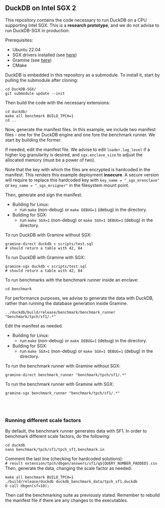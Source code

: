 ## DuckDB on Intel SGX 2

This repository contains the code necessary to run DuckDB on a CPU supporting Intel SGX. This is a **research prototype**, and we do not advise to run DuckDB-SGX in production. 

Prerequisites:

* Ubuntu 22.04
* SGX drivers installed (see [here](https://github.com/intel/linux-sgx))
* Gramine (see [here](https://gramine.readthedocs.io/en/latest/installation.html))
* CMake

DuckDB is embedded in this repository as a submodule. To install it, start by pulling the submodule after cloning:

```shell
cd DuckDB-SGX/
git submodule update --init
```

Then build the code with the necessary extensions:

```shell
cd duckdb/
make all benchmark BUILD_TPCH=1
cd ..
```

Now, generate the manifest files. In this example, we include two manifest files - one for the DuckDB engine and one fore the benchmark runner. We start by building the former.

If needed, edit the manifest file. We advise to edit `loader.log_level` if a higher log granularity is desired, and `sgx.enclave_size` to adjust the allocated memory (must be a power of two). 

Note that the key with which the files are encrypted is hardcoded in the manifest. This renders this example deployment **insecure**. A secure version will require to replace this hardcoded key with `key_name = "_sgx_mrenclave"` or `key_name = "_sgx_mrsigner"` in the filesystem mount point. 

Then, generate and sign the manifest.

* Building for Linux: 
  * run `make` (non-debug) or `make DEBUG=1` (debug) in the directory.
* Building for SGX: 
  * run `make SGX=1` (non-debug) or `make SGX=1 DEBUG=1` (debug) in the directory.

To run DuckDB with Gramine without SGX:

```shell
gramine-direct duckdb < scripts/test.sql
# should return a table with 42, 84
```

To run DuckDB with Gramine with SGX:

```shell
gramine-sgx duckdb < scripts/test.sql
# should return a table with 42, 84
```

To run benchmarks with the benchmark runner inside an enclave:

```shell
cd benchmark
```

For performance purposes, we advise to generate the data with DuckDB, rather than running the database generation inside Gramine.

```shell
../duckdb/build/release/benchmark/benchmark_runner "benchmark/tpch/sf1/.*"
```

Edit the manifest as needed.

* Building for Linux: 
  * run `make` (non-debug) or `make DEBUG=1` (debug) in the directory.
* Building for SGX: 
  * run `make SGX=1` (non-debug) or `make SGX=1 DEBUG=1` (debug) in the directory.

To run the benchmark runner with Gramine without SGX:

```shell
gramine-direct benchmark_runner "benchmark/tpch/sf1/.*"
```

To run the benchmark runner with Gramine with SGX:

```shell
gramine-sgx benchmark_runner "benchmark/tpch/sf1/.*"
```
<br/><br/>
### Running different scale factors
By default, the benchmark runner generates data with SF1. In order to benchmark different scale factors, do the following:
```shell
cd duckdb
nano benchmark/tpch/sf1/tpch_sf1.benchmark.in
```
Comment the last line (checking for hardcoded solutions): \
`# result extension/tpch/dbgen/answers/sf1/q${QUERY_NUMBER_PADDED}.csv`\
Then, generate the data, changing the scale factor as needed:
```shell
make all benchmark BUILD_TPCH=1
./build/release/duckdb duckdb_benchmark_data/tpch_sf1.duckdb
D call dbgen(sf=10);
```
Then call the benchmarking suite as previously stated. Remember to rebuild the manifest file if there are any changes to the executables.

